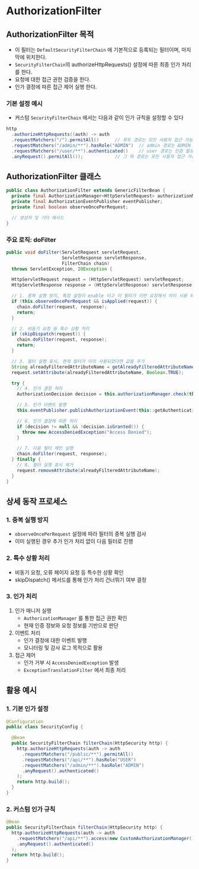 # AuthorizationFilter

## AuthorizationFilter 목적

- 이 필터는 `DefaultSecurityFilterChain` 에 기본적으로 등록되는 필터이며, 마지막에 위치한다.
- `SecurityFilterChain`의 authorizeHttpRequests() 설정에 따른 최종 인가 처리를 한다.
- 요청에 대한 접근 권한 검증을 한다.
- 인가 결정에 따른 접근 제어 실행 한다.

### 기본 설정 예시

- 커스텀 `SecurityFilterChain` 에서는 다음과 같이 인가 규칙을 설정할 수 있다

```java
http
  .authorizeHttpRequests((auth) -> auth
  .requestMatchers("/").permitAll()      // 루트 경로는 모든 사용자 접근 가능
  .requestMatchers("/admin/**").hasRole("ADMIN")  // admin 경로는 ADMIN 역할 필요
  .requestMatchers("/user/**").authenticated()    // user 경로는 인증 필요
  .anyRequest().permitAll());            // 그 외 경로는 모든 사용자 접근 가능
```

## AuthorizationFilter 클래스

```java
public class AuthorizationFilter extends GenericFilterBean {
  private final AuthorizationManager<HttpServletRequest> authorizationManager;
  private final AuthorizationEventPublisher eventPublisher;
  private final boolean observeOncePerRequest;

  // 생성자 및 기타 메서드
}
```

### 주요 로직: doFilter

```java
public void doFilter(ServletRequest servletRequest,
                     ServletResponse servletResponse,
                     FilterChain chain)
  throws ServletException, IOException {

  HttpServletRequest request = (HttpServletRequest) servletRequest;
  HttpServletResponse response = (HttpServletResponse) servletResponse;

  // 1. 중복 실행 방지, 특정 설정이 enable 이고 이 필터가 이번 요청에서 이미 사용 되었다면 건너 뛴다.
  if (this.observeOncePerRequest && isApplied(request)) {
    chain.doFilter(request, response);
    return;
  }

  // 2. 비동기 요청 등 특수 상황 처리
  if (skipDispatch(request)) {
    chain.doFilter(request, response);
    return;
  }

  // 3. 필터 실행 표시, 현재 필터가 이미 사용되었다면 값을 추가
  String alreadyFilteredAttributeName = getAlreadyFilteredAttributeName();
  request.setAttribute(alreadyFilteredAttributeName, Boolean.TRUE);

  try {
    // 4. 인가 결정 처리
    AuthorizationDecision decision = this.authorizationManager.check(this::getAuthentication, request);

    // 5. 인가 이벤트 발행
    this.eventPublisher.publishAuthorizationEvent(this::getAuthentication, request, decision);

    // 6. 인가 결정에 따른 처리
    if (decision != null && !decision.isGranted()) {
      throw new AccessDeniedException("Access Denied");
    }

    // 7. 다음 필터 체인 실행
    chain.doFilter(request, response);
  } finally {
    // 8. 필터 실행 표시 제거
    request.removeAttribute(alreadyFilteredAttributeName);
  }
}
```

## 상세 동작 프로세스

### 1. 중복 실행 방지

- `observeOncePerRequest` 설정에 따라 필터의 중복 실행 검사
- 이미 실행된 경우 추가 인가 처리 없이 다음 필터로 진행

### 2. 특수 상황 처리

- 비동기 요청, 오류 페이지 요청 등 특수한 상황 확인
- skipDispatch() 메서드를 통해 인가 처리 건너뛰기 여부 결정

### 3. 인가 처리

1. 인가 매니저 실행
   - `AuthorizationManager` 를 통한 접근 권한 확인
   - 현재 인증 정보와 요청 정보를 기반으로 판단
2. 이벤트 처리
   - 인가 결정에 대한 이벤트 발행
   - 모니터링 및 감사 로그 목적으로 활용
3. 접근 제어
   - 인가 거부 시 `AccessDeniedException` 발생
   - `ExceptionTranslationFilter` 에서 최종 처리

## 활용 예시

### 1. 기본 인가 설정

```java
@Configuration
public class SecurityConfig {

  @Bean
  public SecurityFilterChain filterChain(HttpSecurity http) {
    http.authorizeHttpRequests(auth -> auth
      .requestMatchers("/public/**").permitAll()
      .requestMatchers("/api/**").hasRole("USER")
      .requestMatchers("/admin/**").hasRole("ADMIN")
      .anyRequest().authenticated()
    );
    return http.build();
  }
}
```

### 2. 커스텀 인가 규칙

```java
@Bean
public SecurityFilterChain filterChain(HttpSecurity http) {
  http.authorizeHttpRequests(auth -> auth
    .requestMatchers("/api/**").access(new CustomAuthorizationManager())
    .anyRequest().authenticated()
  );
  return http.build();
}
```
